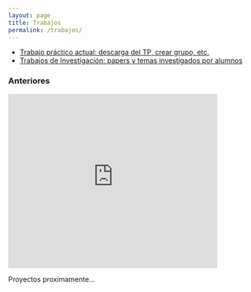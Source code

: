 ```yaml
---
layout: page
title: Trabajos
permalink: /trabajos/
---
```


* [Trabajo práctico actual: descarga del TP, crear grupo, etc.](/trabajos/actual/)
* [Trabajos de Investigación: papers y temas investigados por alumnos](/trabajos/investigacion/)

### Anteriores

<iframe width="425" height="355" src="https://www.youtube.com/embed/_H14wuYXLd4" frameborder="0" allowfullscreen></iframe>

Proyectos proximamente...
